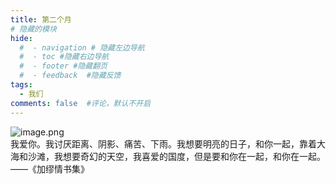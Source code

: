 ```yaml
---
title: 第二个月
# 隐藏的模块
hide:
  #  - navigation # 隐藏左边导航
  #  - toc #隐藏右边导航
  #  - footer #隐藏翻页
  #  - feedback  #隐藏反馈
tags:
  - 我们
comments: false  #评论，默认不开启
---
```

![image.png](https://s2.loli.net/2024/02/07/KCa8Nm9LH5T47ce.png)  
我爱你。我讨厌距离、阴影、痛苦、下雨。我想要明亮的日子，和你一起，靠着大海和沙滩，我想要奇幻的天空，我喜爱的国度，但是要和你在一起，和你在一起。  
——《加缪情书集》


